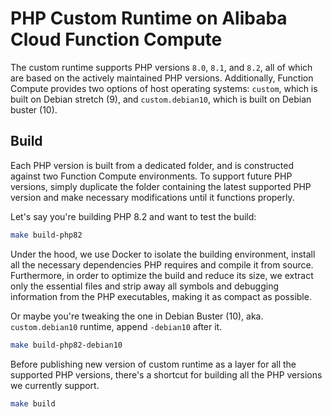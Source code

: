 # PHP Custom Runtime on Alibaba Cloud Function Compute

The custom runtime supports PHP versions `8.0`, `8.1`, and `8.2`, all of which are based on the actively maintained PHP versions. Additionally, Function Compute provides two options of host operating systems: `custom`, which is built on Debian stretch (9), and `custom.debian10`, which is built on Debian buster (10).

## Build

Each PHP version is built from a dedicated folder, and is constructed against two Function Compute environments.
To support future PHP versions, simply duplicate the folder containing the latest supported PHP version and make necessary modifications until it functions properly.

Let's say you're building PHP 8.2 and want to test the build:

```bash
make build-php82
```

Under the hood, we use Docker to isolate the building environment, install all the necessary dependencies PHP requires and compile it from source.
Furthermore, in order to optimize the build and reduce its size, we extract only the essential files and strip away all symbols and debugging information from the PHP executables, making it as compact as possible.

Or maybe you're tweaking the one in Debian Buster (10), aka. `custom.debian10` runtime, append `-debian10` after it.

```bash
make build-php82-debian10
```

Before publishing new version of custom runtime as a layer for all the supported PHP versions, there's a shortcut for building all the PHP versions we currently support.

```bash
make build
```
